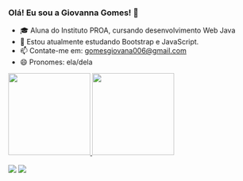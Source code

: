### Olá! Eu sou a Giovanna Gomes! 👋


- 🎓 Aluna do Instituto PROA, cursando desenvolvimento Web Java
- 🌱 Estou atualmente estudando Bootstrap e JavaScript.
- 📫 Contate-me em: gomesgiovana006@gmail.com
- 😄 Pronomes: ela/dela

<!-- stats -->
<a href="https://github.com/rafaballerini">
  <img height="165em" src="https://github-readme-stats.vercel.app/api?username=annavoigg&show_icons=true&theme=jolly&include_all_commits=true&count_private=true"/>
  <img height="165" src="https://github-readme-stats.vercel.app/api/top-langs/?username=annavoigg&layout=compact&langs_count=7&theme=jolly"/>
</div>
<div style="display: inline_block"><br>
  
<!--   icones -->
 <div> 
  <a href = "mailto:gomesgiovanna006@gmail.com"><img src="https://img.shields.io/badge/-Gmail-%23333?style=for-the-badge&logo=gmail&logoColor=white" target="_blank"></a>
  <a href="https://www.linkedin.com/in/giovanna-gomes-cortez-790197229/" target="_blank"><img src="https://img.shields.io/badge/-LinkedIn-%230077B5?style=for-the-badge&logo=linkedin&logoColor=white" target="_blank"></a> 
